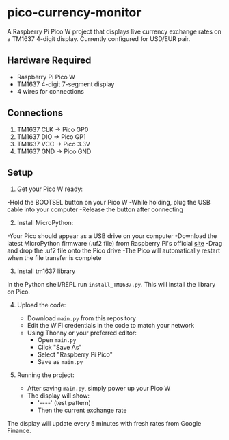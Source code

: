 # pico-currency-monitor

A Raspberry Pi Pico W project that displays live currency exchange rates on a TM1637 4-digit display. Currently configured for USD/EUR pair.

## Hardware Required

- Raspberry Pi Pico W
- TM1637 4-digit 7-segment display
- 4 wires for connections

## Connections

1. TM1637 CLK → Pico GP0
2. TM1637 DIO → Pico GP1
3. TM1637 VCC → Pico 3.3V
4. TM1637 GND → Pico GND

## Setup

1. Get your Pico W ready:

-Hold the BOOTSEL button on your Pico W
-While holding, plug the USB cable into your computer
-Release the button after connecting

2. Install MicroPython:

-Your Pico should appear as a USB drive on your computer
-Download the latest MicroPython firmware (.uf2 file) from Raspberry Pi's official [site](https://www.raspberrypi.com/documentation/microcontrollers/micropython.html)
-Drag and drop the .uf2 file onto the Pico drive
-The Pico will automatically restart when the file transfer is complete

3. Install tm1637 library

In the Python shell/REPL run `install_TM1637.py`. This will install the library on Pico.

4. Upload the code:
   - Download `main.py` from this repository
   - Edit the WiFi credentials in the code to match your network
   - Using Thonny or your preferred editor:
     - Open `main.py`
     - Click "Save As"
     - Select "Raspberry Pi Pico"
     - Save as `main.py`

5. Running the project:
   - After saving `main.py`, simply power up your Pico W
   - The display will show:
     - '----' (test pattern)
     - Then the current exchange rate

The display will update every 5 minutes with fresh rates from Google Finance.
